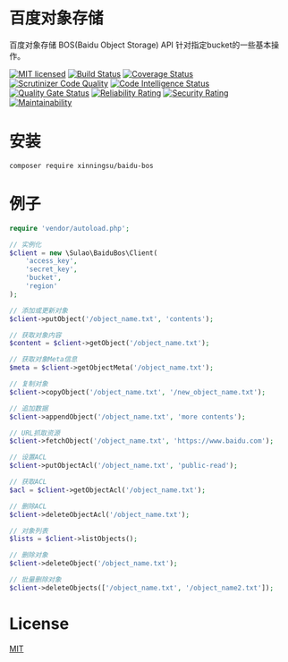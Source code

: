 # 百度对象存储

百度对象存储 BOS(Baidu Object Storage) API 针对指定bucket的一些基本操作。

[![MIT licensed](https://img.shields.io/badge/license-MIT-blue.svg)](./LICENSE)
[![Build Status](https://api.travis-ci.org/xinningsu/baidu-bos.svg?branch=master)](https://travis-ci.org/xinningsu/baidu-bos)
[![Coverage Status](https://coveralls.io/repos/github/xinningsu/baidu-bos/badge.svg?branch=master)](https://coveralls.io/github/xinningsu/baidu-bos)
[![Scrutinizer Code Quality](https://scrutinizer-ci.com/g/xinningsu/baidu-bos/badges/quality-score.png?b=master)](https://scrutinizer-ci.com/g/xinningsu/baidu-bos)
[![Code Intelligence Status](https://scrutinizer-ci.com/g/xinningsu/baidu-bos/badges/code-intelligence.svg?b=master)](https://scrutinizer-ci.com/g/xinningsu/baidu-bos)
[![Quality Gate Status](https://sonarcloud.io/api/project_badges/measure?project=xinningsu_baidu-bos&metric=alert_status)](https://sonarcloud.io/dashboard?id=xinningsu_baidu-bos)
[![Reliability Rating](https://sonarcloud.io/api/project_badges/measure?project=xinningsu_baidu-bos&metric=reliability_rating)](https://sonarcloud.io/dashboard?id=xinningsu_baidu-bos)
[![Security Rating](https://sonarcloud.io/api/project_badges/measure?project=xinningsu_baidu-bos&metric=security_rating)](https://sonarcloud.io/dashboard?id=xinningsu_baidu-bos)
[![Maintainability](https://api.codeclimate.com/v1/badges/e05bc366d89a6159aba2/maintainability)](https://codeclimate.com/github/xinningsu/baidu-bos/maintainability)

# 安装

```
composer require xinningsu/baidu-bos

```

# 例子

```php
require 'vendor/autoload.php';

// 实例化
$client = new \Sulao\BaiduBos\Client(
    'access_key',
    'secret_key',
    'bucket',
    'region'
);

// 添加或更新对象
$client->putObject('/object_name.txt', 'contents');

// 获取对象内容
$content = $client->getObject('/object_name.txt');

// 获取对象Meta信息
$meta = $client->getObjectMeta('/object_name.txt');

// 复制对象
$client->copyObject('/object_name.txt', '/new_object_name.txt');

// 追加数据
$client->appendObject('/object_name.txt', 'more contents');

// URL抓取资源
$client->fetchObject('/object_name.txt', 'https://www.baidu.com');

// 设置ACL
$client->putObjectAcl('/object_name.txt', 'public-read');

// 获取ACL
$acl = $client->getObjectAcl('/object_name.txt');

// 删除ACL
$client->deleteObjectAcl('/object_name.txt');

// 对象列表
$lists = $client->listObjects();

// 删除对象
$client->deleteObject('/object_name.txt');

// 批量删除对象
$client->deleteObjects(['/object_name.txt', '/object_name2.txt']);
```

# License

[MIT](./LICENSE)
